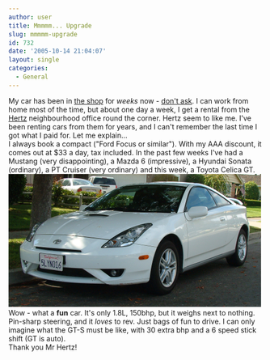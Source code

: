 ```yaml
---
author: user
title: Mmmmm... Upgrade
slug: mmmmm-upgrade
id: 732
date: '2005-10-14 21:04:07'
layout: single
categories:
  - General
---
```


My car has been in [the shop](http://www.donsautowerks.com/) for _weeks_ now - [don't ask](http://treffen.pca.org/tech/tech_qa_question.asp?id=%7B4BCFB364-45A7-43CF-98E4-12E7E8ECCB75%7D). I can work from home most of the time, but about one day a week, I get a rental from the [Hertz](http://www.hertz.com) neighbourhood office round the corner. Hertz seem to like me. I've been renting cars from them for years, and I can't remember the last time I got what I paid for. Let me explain...  
I always book a compact ("Ford Focus or similar"). With my AAA discount, it comes out at $33 a day, tax included. In the past few weeks I've had a Mustang (very disappointing), a Mazda 6 (impressive), a Hyundai Sonata (ordinary), a PT Cruiser (very ordinary) and this week, a Toyota Celica GT.  
![](images/Celica.png)  
Wow - what a **fun** car. It's only 1.8L, 150bhp, but it weighs next to nothing. Pin-sharp steering, and it _loves_ to rev. Just bags of fun to drive. I can only imagine what the GT-S must be like, with 30 extra bhp and a 6 speed stick shift (GT is auto).  
Thank you Mr Hertz!